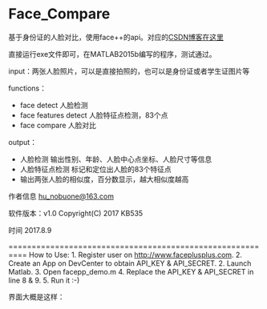 # Face_Compare

基于身份证的人脸对比，使用face++的api。对应的[CSDN博客在这里](http://blog.csdn.net/baolinq/article/details/77140574)

直接运行exe文件即可，在MATLAB2015b编写的程序，测试通过。

input：两张人脸照片，可以是直接拍照的，也可以是身份证或者学生证图片等

functions：
 * face detect 人脸检测
 * face features detect 人脸特征点检测，83个点
 * face compare 人脸对比

output：
* 人脸检测 输出性别、年龄、人脸中心点坐标、人脸尺寸等信息
* 人脸特征点检测 标记和定位出人脸的83个特征点
* 输出两张人脸的相似度，百分数显示，越大相似度越高

作者信息 hu_nobuone@163.com 

软件版本：v1.0  Copyright(C)  2017  KB535

时间 2017.8.9
	
==========================================================
How to Use:
        1. Register user on http://www.faceplusplus.com.
        2. Create an App on DevCenter to obtain API_KEY & API_SECRET.
        2. Launch Matlab.
        3. Open facepp_demo.m
        4. Replace the API_KEY & API_SECRET in line 8 & 9.
        5. Run it :-)

界面大概是这样：
![]()